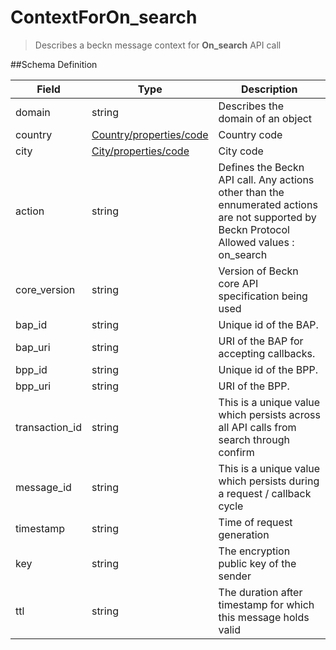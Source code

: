 # ContextForOn_search

> Describes a beckn message context for **On_search** API call

##Schema Definition

| **Field**      | **Type**                                                                     | **Description**                                                                                                                                |
| -------------- | ---------------------------------------------------------------------------- | ---------------------------------------------------------------------------------------------------------------------------------------------- |
| domain         | string                                                                       | Describes the domain of an object                                                                                                              |
| country        | [Country/properties/code](/docs/core-specification/schema-reference/country) | Country code                                                                                                                                   |
| city           | [City/properties/code](/docs/core-specification/schema-reference/city)       | City code                                                                                                                                      |
| action         | string                                                                       | Defines the Beckn API call. Any actions other than the ennumerated actions are not supported by Beckn Protocol <br> Allowed values : on_search |
| core_version   | string                                                                       | Version of Beckn core API specification being used                                                                                             |
| bap_id         | string                                                                       | Unique id of the BAP.                                                                                                                          |
| bap_uri        | string                                                                       | URI of the BAP for accepting callbacks.                                                                                                        |
| bpp_id         | string                                                                       | Unique id of the BPP.                                                                                                                          |
| bpp_uri        | string                                                                       | URI of the BPP.                                                                                                                                |
| transaction_id | string                                                                       | This is a unique value which persists across all API calls from search through confirm                                                         |
| message_id     | string                                                                       | This is a unique value which persists during a request / callback cycle                                                                        |
| timestamp      | string                                                                       | Time of request generation                                                                                                                     |
| key            | string                                                                       | The encryption public key of the sender                                                                                                        |
| ttl            | string                                                                       | The duration after timestamp for which this message holds valid                                                                                |
